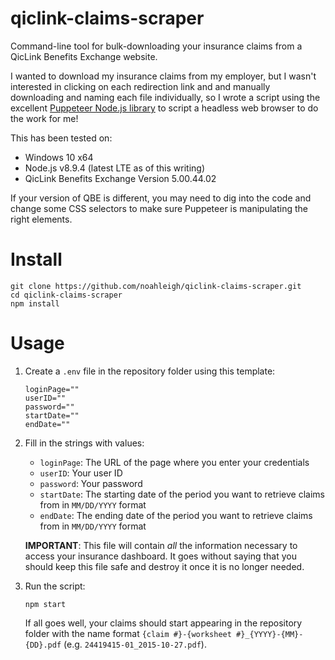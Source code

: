 # qiclink-claims-scraper

Command-line tool for bulk-downloading your insurance claims from a QicLink Benefits Exchange website.

I wanted to download my insurance claims from my employer, but I wasn't interested in clicking on
each redirection link and and manually downloading and naming each file individually, so I wrote a
script using the excellent [Puppeteer Node.js library](https://github.com/GoogleChrome/puppeteer/)
to script a headless web browser to do the work for me!

This has been tested on:

- Windows 10 x64
- Node.js v8.9.4 (latest LTE as of this writing)
- QicLink Benefits Exchange Version 5.00.44.02

If your version of QBE is different, you may need to dig into the code and
change some CSS selectors to make sure Puppeteer is manipulating the right elements.

# Install

```
git clone https://github.com/noahleigh/qiclink-claims-scraper.git
cd qiclink-claims-scraper
npm install
```

# Usage
1. Create a `.env` file in the repository folder using this template:
    ```
    loginPage=""
    userID=""
    password=""
    startDate=""
    endDate=""
    ```
2. Fill in the strings with values:
    - `loginPage`: The URL of the page where you enter your credentials
    - `userID`: Your user ID
    - `password`: Your password
    - `startDate`: The starting date of the period you want to retrieve claims from in `MM/DD/YYYY` format
    - `endDate`: The ending date of the period you want to retrieve claims from in `MM/DD/YYYY` format

    **IMPORTANT**: This file will contain *all* the information necessary to access your insurance
    dashboard. It goes without saying that you should keep this file safe and destroy it once it is
    no longer needed.

3. Run the script:
    ```
    npm start
    ```
    If all goes well, your claims should start appearing in the repository folder with the name
    format `{claim #}-{worksheet #}_{YYYY}-{MM}-{DD}.pdf` (e.g. `24419415-01_2015-10-27.pdf`).

